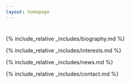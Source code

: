```yaml
---
layout: homepage
---
```


<h1 id="about-me"></h1>

{% include_relative _includes/biography.md %}

<!-- {% include_relative _includes/openings.md %} -->

{% include_relative _includes/interests.md %}

{% include_relative _includes/news.md %}

{% include_relative _includes/contact.md %}